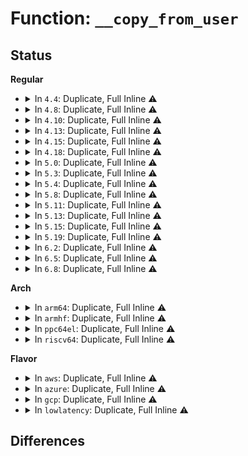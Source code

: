 # Function: <code>__copy_from_user</code>

## Status
<b>Regular</b>
<ul>
<li>
<details>
<summary>In <code>4.4</code>: Duplicate, Full Inline ⚠️</summary>

**Collision:** Static Duplication

**Inline:** Full

**Transformation:** False

**Instances:**

```
In arch/x86/kernel/signal.c (ffffffff8102ed0f)
Location: arch/x86/include/asm/uaccess_64.h:95
Inline: True
Inline callers:
  - arch/x86/kernel/signal.c:sys_rt_sigreturn
  - arch/x86/kernel/signal.c:sys32_x32_rt_sigreturn
```
```
In arch/x86/kernel/dumpstack_64.c (ffffffff81031796)
Location: arch/x86/include/asm/uaccess_64.h:95
Inline: True
Inline callers:
  - arch/x86/kernel/dumpstack_64.c:is_valid_bugaddr
```
```
In arch/x86/kernel/fpu/regset.c (ffffffff8103a5c2)
Location: arch/x86/include/asm/uaccess_64.h:95
Inline: True
Inline callers:
  - arch/x86/kernel/fpu/regset.c:xfpregs_set
  - arch/x86/kernel/fpu/regset.c:xstateregs_set
  - arch/x86/kernel/fpu/regset.c:fpregs_set
```
```
In arch/x86/kernel/fpu/signal.c (ffffffff8103ad10)
Location: arch/x86/include/asm/uaccess_64.h:95
Inline: True
Inline callers:
  - arch/x86/kernel/fpu/signal.c:__fpu__restore_sig
  - arch/x86/kernel/fpu/signal.c:__fpu__restore_sig
  - arch/x86/kernel/fpu/signal.c:__fpu__restore_sig
```
```
In arch/x86/kernel/tls.c (ffffffff8103db16)
Location: arch/x86/include/asm/uaccess_64.h:95
Inline: True
Inline callers:
  - arch/x86/kernel/tls.c:regset_tls_set
```
```
In arch/x86/ia32/ia32_signal.c (ffffffff810782c5)
Location: arch/x86/include/asm/uaccess_64.h:95
Inline: True
Inline callers:
  - arch/x86/ia32/ia32_signal.c:sys32_sigreturn
  - arch/x86/ia32/ia32_signal.c:sys32_rt_sigreturn
```
```
In fs/compat_ioctl.c (ffffffff812666b1)
Location: arch/x86/include/asm/uaccess_64.h:95
Inline: True
Inline callers:
  - fs/compat_ioctl.c:do_ioctl_trans
```
```
In block/compat_ioctl.c (ffffffff813e592c)
Location: arch/x86/include/asm/uaccess_64.h:95
Inline: True
Inline callers:
  - block/compat_ioctl.c:compat_fd_ioctl
  - block/compat_ioctl.c:compat_fd_ioctl
```
```
In lib/iov_iter.c (ffffffff813fb981)
Location: arch/x86/include/asm/uaccess_64.h:95
Inline: True
Inline callers:
  - lib/iov_iter.c:copy_from_iter
  - lib/iov_iter.c:copy_from_iter
  - lib/iov_iter.c:copy_page_from_iter_iovec
  - lib/iov_iter.c:copy_page_from_iter_iovec
```
```
In drivers/scsi/sg.c (ffffffff815c39c8)
Location: arch/x86/include/asm/uaccess_64.h:95
Inline: True
Inline callers:
  - drivers/scsi/sg.c:sg_read
  - drivers/scsi/sg.c:sg_read
  - drivers/scsi/sg.c:sg_write
  - drivers/scsi/sg.c:sg_write
```
</details>
</li>
<li>
<details>
<summary>In <code>4.8</code>: Duplicate, Full Inline ⚠️</summary>

**Collision:** Static Duplication

**Inline:** Full

**Transformation:** False

**Instances:**

```
In arch/x86/kernel/signal.c (ffffffff8102de28)
Location: arch/x86/include/asm/uaccess_64.h:111
Inline: True
Inline callers:
  - arch/x86/kernel/signal.c:sys32_x32_rt_sigreturn
  - arch/x86/kernel/signal.c:sys_rt_sigreturn
```
```
In arch/x86/kernel/dumpstack_64.c (ffffffff810308a9)
Location: arch/x86/include/asm/uaccess_64.h:111
Inline: True
Inline callers:
  - arch/x86/kernel/dumpstack_64.c:is_valid_bugaddr
```
```
In arch/x86/kernel/fpu/regset.c (ffffffff8103a410)
Location: arch/x86/include/asm/uaccess_64.h:111
Inline: True
Inline callers:
  - arch/x86/kernel/fpu/regset.c:fpregs_set
  - arch/x86/kernel/fpu/regset.c:xstateregs_set
  - arch/x86/kernel/fpu/regset.c:xfpregs_set
```
```
In arch/x86/kernel/fpu/signal.c (ffffffff8103a56b)
Location: arch/x86/include/asm/uaccess_64.h:111
Inline: True
Inline callers:
  - arch/x86/kernel/fpu/signal.c:__fpu__restore_sig
  - arch/x86/kernel/fpu/signal.c:__fpu__restore_sig
  - arch/x86/kernel/fpu/signal.c:__fpu__restore_sig
```
```
In arch/x86/kernel/fpu/xstate.c (ffffffff8103b6cb)
Location: arch/x86/include/asm/uaccess_64.h:111
Inline: True
Inline callers:
  - arch/x86/kernel/fpu/xstate.c:copyin_to_xsaves
  - arch/x86/kernel/fpu/xstate.c:copyin_to_xsaves
```
```
In arch/x86/kernel/tls.c (ffffffff8103d946)
Location: arch/x86/include/asm/uaccess_64.h:111
Inline: True
Inline callers:
  - arch/x86/kernel/tls.c:regset_tls_set
```
```
In arch/x86/ia32/ia32_signal.c (ffffffff81079866)
Location: arch/x86/include/asm/uaccess_64.h:111
Inline: True
Inline callers:
  - arch/x86/ia32/ia32_signal.c:sys32_rt_sigreturn
  - arch/x86/ia32/ia32_signal.c:sys32_sigreturn
```
```
In block/compat_ioctl.c (ffffffff8142bc1b)
Location: arch/x86/include/asm/uaccess_64.h:111
Inline: True
Inline callers:
  - block/compat_ioctl.c:compat_fd_ioctl
  - block/compat_ioctl.c:compat_fd_ioctl
```
```
In lib/iov_iter.c (ffffffff81444deb)
Location: arch/x86/include/asm/uaccess_64.h:111
Inline: True
Inline callers:
  - lib/iov_iter.c:copy_from_iter
  - lib/iov_iter.c:copy_from_iter
  - lib/iov_iter.c:copy_page_from_iter_iovec
  - lib/iov_iter.c:copy_page_from_iter_iovec
```
```
In drivers/scsi/sg.c (ffffffff8161f33a)
Location: arch/x86/include/asm/uaccess_64.h:111
Inline: True
Inline callers:
  - drivers/scsi/sg.c:sg_write
  - drivers/scsi/sg.c:sg_write
  - drivers/scsi/sg.c:sg_read
  - drivers/scsi/sg.c:sg_read
```
</details>
</li>
<li>
<details>
<summary>In <code>4.10</code>: Duplicate, Full Inline ⚠️</summary>

**Collision:** Static Duplication

**Inline:** Full

**Transformation:** False

**Instances:**

```
In arch/x86/kernel/signal.c (ffffffff8102dc88)
Location: arch/x86/include/asm/uaccess_64.h:111
Inline: True
Inline callers:
  - arch/x86/kernel/signal.c:sys32_x32_rt_sigreturn
  - arch/x86/kernel/signal.c:sys_rt_sigreturn
```
```
In arch/x86/kernel/dumpstack_64.c (ffffffff81030509)
Location: arch/x86/include/asm/uaccess_64.h:111
Inline: True
Inline callers:
  - arch/x86/kernel/dumpstack_64.c:is_valid_bugaddr
```
```
In arch/x86/kernel/fpu/regset.c (ffffffff81039d00)
Location: arch/x86/include/asm/uaccess_64.h:111
Inline: True
Inline callers:
  - arch/x86/kernel/fpu/regset.c:fpregs_set
  - arch/x86/kernel/fpu/regset.c:xstateregs_set
  - arch/x86/kernel/fpu/regset.c:xfpregs_set
```
```
In arch/x86/kernel/fpu/signal.c (ffffffff81039e5a)
Location: arch/x86/include/asm/uaccess_64.h:111
Inline: True
Inline callers:
  - arch/x86/kernel/fpu/signal.c:__fpu__restore_sig
  - arch/x86/kernel/fpu/signal.c:__fpu__restore_sig
  - arch/x86/kernel/fpu/signal.c:__fpu__restore_sig
```
```
In arch/x86/kernel/fpu/xstate.c (ffffffff8103af6b)
Location: arch/x86/include/asm/uaccess_64.h:111
Inline: True
Inline callers:
  - arch/x86/kernel/fpu/xstate.c:copyin_to_xsaves
  - arch/x86/kernel/fpu/xstate.c:copyin_to_xsaves
```
```
In arch/x86/kernel/tls.c (ffffffff8103d236)
Location: arch/x86/include/asm/uaccess_64.h:111
Inline: True
Inline callers:
  - arch/x86/kernel/tls.c:regset_tls_set
```
```
In arch/x86/ia32/ia32_signal.c (ffffffff8107d656)
Location: arch/x86/include/asm/uaccess_64.h:111
Inline: True
Inline callers:
  - arch/x86/ia32/ia32_signal.c:sys32_rt_sigreturn
  - arch/x86/ia32/ia32_signal.c:sys32_sigreturn
```
```
In fs/pstore/platform.c (ffffffff8136ba73)
Location: arch/x86/include/asm/uaccess_64.h:111
Inline: True
Inline callers:
  - fs/pstore/platform.c:pstore_write_buf_user_compat
```
```
In block/compat_ioctl.c (ffffffff81445a1b)
Location: arch/x86/include/asm/uaccess_64.h:111
Inline: True
Inline callers:
  - block/compat_ioctl.c:compat_fd_ioctl
  - block/compat_ioctl.c:compat_fd_ioctl
```
```
In arch/x86/lib/usercopy.c (ffffffff8145b7f6)
Location: arch/x86/include/asm/uaccess_64.h:111
Inline: True
Inline callers:
  - arch/x86/lib/usercopy.c:_copy_from_user
```
```
In lib/iov_iter.c (ffffffff81462b25)
Location: arch/x86/include/asm/uaccess_64.h:111
Inline: True
Inline callers:
  - lib/iov_iter.c:copy_from_iter_full
  - lib/iov_iter.c:copy_from_iter_full
  - lib/iov_iter.c:copy_from_iter
  - lib/iov_iter.c:copy_from_iter
  - lib/iov_iter.c:copy_page_from_iter_iovec
  - lib/iov_iter.c:copy_page_from_iter_iovec
```
```
In drivers/scsi/sg.c (ffffffff8164fea8)
Location: arch/x86/include/asm/uaccess_64.h:111
Inline: True
Inline callers:
  - drivers/scsi/sg.c:sg_write
  - drivers/scsi/sg.c:sg_write
  - drivers/scsi/sg.c:sg_read
  - drivers/scsi/sg.c:sg_read
```
</details>
</li>
<li>
<details>
<summary>In <code>4.13</code>: Duplicate, Full Inline ⚠️</summary>

**Collision:** Static Duplication

**Inline:** Full

**Transformation:** False

**Instances:**

```
In arch/x86/kernel/signal.c (ffffffff8102bf08)
Location: include/linux/uaccess.h:69
Inline: True
Inline callers:
  - arch/x86/kernel/signal.c:sys32_x32_rt_sigreturn
  - arch/x86/kernel/signal.c:sys_rt_sigreturn
```
```
In arch/x86/kernel/fpu/regset.c (ffffffff81037c15)
Location: include/linux/uaccess.h:69
Inline: True
Inline callers:
  - arch/x86/kernel/fpu/regset.c:fpregs_set
  - arch/x86/kernel/fpu/regset.c:xstateregs_set
  - arch/x86/kernel/fpu/regset.c:xfpregs_set
```
```
In arch/x86/kernel/fpu/signal.c (ffffffff81037d75)
Location: include/linux/uaccess.h:69
Inline: True
Inline callers:
  - arch/x86/kernel/fpu/signal.c:__fpu__restore_sig
  - arch/x86/kernel/fpu/signal.c:__fpu__restore_sig
  - arch/x86/kernel/fpu/signal.c:__fpu__restore_sig
```
```
In arch/x86/kernel/fpu/xstate.c (ffffffff81038e22)
Location: include/linux/uaccess.h:69
Inline: True
Inline callers:
  - arch/x86/kernel/fpu/xstate.c:copyin_to_xsaves
  - arch/x86/kernel/fpu/xstate.c:copyin_to_xsaves
```
```
In arch/x86/kernel/tls.c (ffffffff8103b293)
Location: include/linux/uaccess.h:69
Inline: True
Inline callers:
  - arch/x86/kernel/tls.c:regset_tls_set
```
```
In arch/x86/ia32/ia32_signal.c (ffffffff8107be46)
Location: include/linux/uaccess.h:69
Inline: True
Inline callers:
  - arch/x86/ia32/ia32_signal.c:sys32_rt_sigreturn
  - arch/x86/ia32/ia32_signal.c:sys32_sigreturn
```
```
In drivers/scsi/sg.c (ffffffff81664728)
Location: include/linux/uaccess.h:69
Inline: True
Inline callers:
  - drivers/scsi/sg.c:sg_write
  - drivers/scsi/sg.c:sg_write
  - drivers/scsi/sg.c:sg_read
  - drivers/scsi/sg.c:sg_read
```
</details>
</li>
<li>
<details>
<summary>In <code>4.15</code>: Duplicate, Full Inline ⚠️</summary>

**Collision:** Static Duplication

**Inline:** Full

**Transformation:** False

**Instances:**

```
In arch/x86/kernel/signal.c (ffffffff8102cc25)
Location: include/linux/uaccess.h:70
Inline: True
Inline callers:
  - arch/x86/kernel/signal.c:sys32_x32_rt_sigreturn
  - arch/x86/kernel/signal.c:sys_rt_sigreturn
```
```
In arch/x86/kernel/fpu/regset.c (ffffffff81039ec5)
Location: include/linux/uaccess.h:70
Inline: True
Inline callers:
  - arch/x86/kernel/fpu/regset.c:fpregs_set
  - arch/x86/kernel/fpu/regset.c:xstateregs_set
  - arch/x86/kernel/fpu/regset.c:xfpregs_set
```
```
In arch/x86/kernel/fpu/signal.c (ffffffff8103a025)
Location: include/linux/uaccess.h:70
Inline: True
Inline callers:
  - arch/x86/kernel/fpu/signal.c:__fpu__restore_sig
  - arch/x86/kernel/fpu/signal.c:__fpu__restore_sig
  - arch/x86/kernel/fpu/signal.c:__fpu__restore_sig
```
```
In arch/x86/kernel/fpu/xstate.c (ffffffff8103b35e)
Location: include/linux/uaccess.h:70
Inline: True
Inline callers:
  - arch/x86/kernel/fpu/xstate.c:copy_user_to_xstate
  - arch/x86/kernel/fpu/xstate.c:copy_user_to_xstate
  - arch/x86/kernel/fpu/xstate.c:copy_user_to_xstate
```
```
In arch/x86/kernel/tls.c (ffffffff8103dcc3)
Location: include/linux/uaccess.h:70
Inline: True
Inline callers:
  - arch/x86/kernel/tls.c:regset_tls_set
```
```
In arch/x86/ia32/ia32_signal.c (ffffffff81082542)
Location: include/linux/uaccess.h:70
Inline: True
Inline callers:
  - arch/x86/ia32/ia32_signal.c:sys32_rt_sigreturn
  - arch/x86/ia32/ia32_signal.c:sys32_sigreturn
```
```
In drivers/scsi/sg.c (ffffffff816cdd78)
Location: include/linux/uaccess.h:70
Inline: True
Inline callers:
  - drivers/scsi/sg.c:sg_write
  - drivers/scsi/sg.c:sg_write
  - drivers/scsi/sg.c:sg_read
  - drivers/scsi/sg.c:sg_read
```
</details>
</li>
<li>
<details>
<summary>In <code>4.18</code>: Duplicate, Full Inline ⚠️</summary>

**Collision:** Static Duplication

**Inline:** Full

**Transformation:** False

**Instances:**

```
In arch/x86/kernel/signal.c (ffffffff8102de55)
Location: include/linux/uaccess.h:70
Inline: True
Inline callers:
  - arch/x86/kernel/signal.c:sys32_x32_rt_sigreturn
  - arch/x86/kernel/signal.c:__x64_sys_rt_sigreturn
```
```
In arch/x86/kernel/fpu/regset.c (ffffffff8103abc2)
Location: include/linux/uaccess.h:70
Inline: True
```
```
In arch/x86/kernel/fpu/signal.c (ffffffff8103b537)
Location: include/linux/uaccess.h:70
Inline: True
Inline callers:
  - arch/x86/kernel/fpu/signal.c:__fpu__restore_sig
  - arch/x86/kernel/fpu/signal.c:__fpu__restore_sig
  - arch/x86/kernel/fpu/signal.c:__fpu__restore_sig
```
```
In arch/x86/kernel/fpu/xstate.c (ffffffff8103c88c)
Location: include/linux/uaccess.h:70
Inline: True
Inline callers:
  - arch/x86/kernel/fpu/xstate.c:copy_user_to_xstate
  - arch/x86/kernel/fpu/xstate.c:copy_user_to_xstate
  - arch/x86/kernel/fpu/xstate.c:copy_user_to_xstate
```
```
In arch/x86/kernel/tls.c (ffffffff8103f265)
Location: include/linux/uaccess.h:70
Inline: True
Inline callers:
  - arch/x86/kernel/tls.c:regset_tls_set
```
```
In arch/x86/ia32/ia32_signal.c (ffffffff81085c02)
Location: include/linux/uaccess.h:70
Inline: True
Inline callers:
  - arch/x86/ia32/ia32_signal.c:sys32_rt_sigreturn
  - arch/x86/ia32/ia32_signal.c:sys32_sigreturn
```
```
In drivers/scsi/sg.c (ffffffff8170781c)
Location: include/linux/uaccess.h:70
Inline: True
```
</details>
</li>
<li>
<details>
<summary>In <code>5.0</code>: Duplicate, Full Inline ⚠️</summary>

**Collision:** Static Duplication

**Inline:** Full

**Transformation:** False

**Instances:**

```
In arch/x86/kernel/signal.c (ffffffff8102f095)
Location: include/linux/uaccess.h:67
Inline: True
Inline callers:
  - arch/x86/kernel/signal.c:sys32_x32_rt_sigreturn
  - arch/x86/kernel/signal.c:__x64_sys_rt_sigreturn
```
```
In arch/x86/kernel/fpu/regset.c (ffffffff8103c0c2)
Location: include/linux/uaccess.h:67
Inline: True
```
```
In arch/x86/kernel/fpu/signal.c (ffffffff8103ca5c)
Location: include/linux/uaccess.h:67
Inline: True
Inline callers:
  - arch/x86/kernel/fpu/signal.c:__fpu__restore_sig
  - arch/x86/kernel/fpu/signal.c:__fpu__restore_sig
  - arch/x86/kernel/fpu/signal.c:__fpu__restore_sig
```
```
In arch/x86/kernel/fpu/xstate.c (ffffffff8103ddac)
Location: include/linux/uaccess.h:67
Inline: True
Inline callers:
  - arch/x86/kernel/fpu/xstate.c:copy_user_to_xstate
  - arch/x86/kernel/fpu/xstate.c:copy_user_to_xstate
  - arch/x86/kernel/fpu/xstate.c:copy_user_to_xstate
```
```
In arch/x86/kernel/tls.c (ffffffff81040865)
Location: include/linux/uaccess.h:67
Inline: True
Inline callers:
  - arch/x86/kernel/tls.c:regset_tls_set
```
```
In arch/x86/ia32/ia32_signal.c (ffffffff8108c972)
Location: include/linux/uaccess.h:67
Inline: True
Inline callers:
  - arch/x86/ia32/ia32_signal.c:sys32_rt_sigreturn
  - arch/x86/ia32/ia32_signal.c:sys32_sigreturn
```
```
In drivers/scsi/sg.c (ffffffff8172a376)
Location: include/linux/uaccess.h:67
Inline: True
```
</details>
</li>
<li>
<details>
<summary>In <code>5.3</code>: Duplicate, Full Inline ⚠️</summary>

**Collision:** Static Duplication

**Inline:** Full

**Transformation:** False

**Instances:**

```
In arch/x86/kernel/signal.c (ffffffff81030e64)
Location: include/linux/uaccess.h:67
Inline: True
Inline callers:
  - arch/x86/kernel/signal.c:sys32_x32_rt_sigreturn
  - arch/x86/kernel/signal.c:__x64_sys_rt_sigreturn
```
```
In arch/x86/kernel/fpu/regset.c (ffffffff8103ee73)
Location: include/linux/uaccess.h:67
Inline: True
Inline callers:
  - arch/x86/kernel/fpu/regset.c:fpregs_set
  - arch/x86/kernel/fpu/regset.c:xfpregs_set
```
```
In arch/x86/kernel/fpu/signal.c (ffffffff8103f0ab)
Location: include/linux/uaccess.h:67
Inline: True
Inline callers:
  - arch/x86/kernel/fpu/signal.c:__fpu__restore_sig
  - arch/x86/kernel/fpu/signal.c:__fpu__restore_sig
  - arch/x86/kernel/fpu/signal.c:__fpu__restore_sig
  - arch/x86/kernel/fpu/signal.c:__fpu__restore_sig
```
```
In arch/x86/kernel/fpu/xstate.c (ffffffff810405c2)
Location: include/linux/uaccess.h:67
Inline: True
Inline callers:
  - arch/x86/kernel/fpu/xstate.c:copy_user_to_xstate
  - arch/x86/kernel/fpu/xstate.c:copy_user_to_xstate
  - arch/x86/kernel/fpu/xstate.c:copy_user_to_xstate
```
```
In arch/x86/kernel/tls.c (ffffffff81042f14)
Location: include/linux/uaccess.h:67
Inline: True
Inline callers:
  - arch/x86/kernel/tls.c:regset_tls_set
```
```
In arch/x86/ia32/ia32_signal.c (ffffffff81090842)
Location: include/linux/uaccess.h:67
Inline: True
Inline callers:
  - arch/x86/ia32/ia32_signal.c:sys32_rt_sigreturn
  - arch/x86/ia32/ia32_signal.c:sys32_sigreturn
```
```
In drivers/scsi/sg.c (ffffffff81765a12)
Location: include/linux/uaccess.h:67
Inline: True
```
</details>
</li>
<li>
<details>
<summary>In <code>5.4</code>: Duplicate, Full Inline ⚠️</summary>

**Collision:** Static Duplication

**Inline:** Full

**Transformation:** False

**Instances:**

```
In arch/x86/kernel/signal.c (ffffffff81031724)
Location: include/linux/uaccess.h:67
Inline: True
Inline callers:
  - arch/x86/kernel/signal.c:sys32_x32_rt_sigreturn
  - arch/x86/kernel/signal.c:__x64_sys_rt_sigreturn
```
```
In arch/x86/kernel/fpu/regset.c (ffffffff8103f583)
Location: include/linux/uaccess.h:67
Inline: True
Inline callers:
  - arch/x86/kernel/fpu/regset.c:fpregs_set
  - arch/x86/kernel/fpu/regset.c:xstateregs_set
  - arch/x86/kernel/fpu/regset.c:xfpregs_set
```
```
In arch/x86/kernel/fpu/signal.c (ffffffff8103f714)
Location: include/linux/uaccess.h:67
Inline: True
Inline callers:
  - arch/x86/kernel/fpu/signal.c:__fpu__restore_sig
  - arch/x86/kernel/fpu/signal.c:__fpu__restore_sig
  - arch/x86/kernel/fpu/signal.c:__fpu__restore_sig
  - arch/x86/kernel/fpu/signal.c:__fpu__restore_sig
```
```
In arch/x86/kernel/fpu/xstate.c (ffffffff81040d92)
Location: include/linux/uaccess.h:67
Inline: True
Inline callers:
  - arch/x86/kernel/fpu/xstate.c:copy_user_to_xstate
  - arch/x86/kernel/fpu/xstate.c:copy_user_to_xstate
  - arch/x86/kernel/fpu/xstate.c:copy_user_to_xstate
```
```
In arch/x86/kernel/tls.c (ffffffff81043674)
Location: include/linux/uaccess.h:67
Inline: True
Inline callers:
  - arch/x86/kernel/tls.c:regset_tls_set
```
```
In arch/x86/ia32/ia32_signal.c (ffffffff81091482)
Location: include/linux/uaccess.h:67
Inline: True
Inline callers:
  - arch/x86/ia32/ia32_signal.c:__x32_compat_sys_rt_sigreturn
  - arch/x86/ia32/ia32_signal.c:__ia32_compat_sys_rt_sigreturn
  - arch/x86/ia32/ia32_signal.c:__x32_compat_sys_sigreturn
  - arch/x86/ia32/ia32_signal.c:__ia32_compat_sys_sigreturn
```
```
In drivers/scsi/sg.c (ffffffff81789a02)
Location: include/linux/uaccess.h:67
Inline: True
```
</details>
</li>
<li>
<details>
<summary>In <code>5.8</code>: Duplicate, Full Inline ⚠️</summary>

**Collision:** Static Duplication

**Inline:** Full

**Transformation:** False

**Instances:**

```
In arch/x86/kernel/fpu/regset.c (ffffffff81042733)
Location: include/linux/uaccess.h:67
Inline: True
Inline callers:
  - arch/x86/kernel/fpu/regset.c:fpregs_set
  - arch/x86/kernel/fpu/regset.c:xstateregs_set
  - arch/x86/kernel/fpu/regset.c:xfpregs_set
```
```
In arch/x86/kernel/fpu/signal.c (ffffffff81042a44)
Location: include/linux/uaccess.h:67
Inline: True
Inline callers:
  - arch/x86/kernel/fpu/signal.c:__fpu__restore_sig
  - arch/x86/kernel/fpu/signal.c:__fpu__restore_sig
  - arch/x86/kernel/fpu/signal.c:__fpu__restore_sig
  - arch/x86/kernel/fpu/signal.c:__fpu__restore_sig
```
```
In arch/x86/kernel/fpu/xstate.c (ffffffff81043fd3)
Location: include/linux/uaccess.h:67
Inline: True
Inline callers:
  - arch/x86/kernel/fpu/xstate.c:copy_user_to_xstate
  - arch/x86/kernel/fpu/xstate.c:copy_user_to_xstate
  - arch/x86/kernel/fpu/xstate.c:copy_user_to_xstate
```
```
In arch/x86/kernel/tls.c (ffffffff81046ef6)
Location: include/linux/uaccess.h:67
Inline: True
Inline callers:
  - arch/x86/kernel/tls.c:regset_tls_set
```
</details>
</li>
<li>
<details>
<summary>In <code>5.11</code>: Duplicate, Full Inline ⚠️</summary>

**Collision:** Static Duplication

**Inline:** Full

**Transformation:** False

**Instances:**

```
In arch/x86/kernel/fpu/regset.c (ffffffff81042703)
Location: include/linux/uaccess.h:107
Inline: True
Inline callers:
  - arch/x86/kernel/fpu/regset.c:fpregs_set
  - arch/x86/kernel/fpu/regset.c:xstateregs_set
  - arch/x86/kernel/fpu/regset.c:xfpregs_set
```
```
In arch/x86/kernel/fpu/signal.c (ffffffff8104298b)
Location: include/linux/uaccess.h:107
Inline: True
Inline callers:
  - arch/x86/kernel/fpu/signal.c:__fpu__restore_sig
  - arch/x86/kernel/fpu/signal.c:__fpu__restore_sig
  - arch/x86/kernel/fpu/signal.c:__fpu__restore_sig
  - arch/x86/kernel/fpu/signal.c:__fpu__restore_sig
```
```
In arch/x86/kernel/fpu/xstate.c (ffffffff81043e69)
Location: include/linux/uaccess.h:107
Inline: True
Inline callers:
  - arch/x86/kernel/fpu/xstate.c:copy_user_to_xstate
  - arch/x86/kernel/fpu/xstate.c:copy_user_to_xstate
  - arch/x86/kernel/fpu/xstate.c:copy_user_to_xstate
```
```
In arch/x86/kernel/tls.c (ffffffff81046746)
Location: include/linux/uaccess.h:107
Inline: True
Inline callers:
  - arch/x86/kernel/tls.c:regset_tls_set
```
</details>
</li>
<li>
<details>
<summary>In <code>5.13</code>: Duplicate, Full Inline ⚠️</summary>

**Collision:** Static Duplication

**Inline:** Full

**Transformation:** False

**Instances:**

```
In arch/x86/kernel/fpu/regset.c (ffffffff810440e3)
Location: include/linux/uaccess.h:107
Inline: True
Inline callers:
  - arch/x86/kernel/fpu/regset.c:fpregs_set
  - arch/x86/kernel/fpu/regset.c:xstateregs_set
  - arch/x86/kernel/fpu/regset.c:xfpregs_set
```
```
In arch/x86/kernel/fpu/signal.c (ffffffff8104436c)
Location: include/linux/uaccess.h:107
Inline: True
Inline callers:
  - arch/x86/kernel/fpu/signal.c:__fpu__restore_sig
  - arch/x86/kernel/fpu/signal.c:__fpu__restore_sig
  - arch/x86/kernel/fpu/signal.c:__fpu__restore_sig
```
```
In arch/x86/kernel/fpu/xstate.c (ffffffff81045b69)
Location: include/linux/uaccess.h:107
Inline: True
Inline callers:
  - arch/x86/kernel/fpu/xstate.c:copy_user_to_xstate
  - arch/x86/kernel/fpu/xstate.c:copy_user_to_xstate
  - arch/x86/kernel/fpu/xstate.c:copy_user_to_xstate
```
```
In arch/x86/kernel/tls.c (ffffffff81048164)
Location: include/linux/uaccess.h:107
Inline: True
Inline callers:
  - arch/x86/kernel/tls.c:regset_tls_set
```
</details>
</li>
<li>
<details>
<summary>In <code>5.15</code>: Duplicate, Full Inline ⚠️</summary>

**Collision:** Static Duplication

**Inline:** Full

**Transformation:** False

**Instances:**

```
In arch/x86/kernel/fpu/regset.c (ffffffff8104a496)
Location: include/linux/uaccess.h:107
Inline: True
Inline callers:
  - arch/x86/kernel/fpu/regset.c:fpregs_set
  - arch/x86/kernel/fpu/regset.c:xfpregs_set
```
```
In arch/x86/kernel/fpu/signal.c (ffffffff8104a807)
Location: include/linux/uaccess.h:107
Inline: True
Inline callers:
  - arch/x86/kernel/fpu/signal.c:__fpu_restore_sig
  - arch/x86/kernel/fpu/signal.c:__fpu_restore_sig
  - arch/x86/kernel/fpu/signal.c:__fpu_restore_sig
```
```
In arch/x86/kernel/tls.c (ffffffff8104ea74)
Location: include/linux/uaccess.h:107
Inline: True
Inline callers:
  - arch/x86/kernel/tls.c:regset_tls_set
```
</details>
</li>
<li>
<details>
<summary>In <code>5.19</code>: Duplicate, Full Inline ⚠️</summary>

**Collision:** Static Duplication

**Inline:** Full

**Transformation:** False

**Instances:**

```
In arch/x86/kernel/fpu/regset.c (ffffffff81054658)
Location: include/linux/uaccess.h:67
Inline: True
Inline callers:
  - arch/x86/kernel/fpu/regset.c:fpregs_set
  - arch/x86/kernel/fpu/regset.c:xfpregs_set
```
```
In arch/x86/kernel/fpu/signal.c (ffffffff81054cae)
Location: include/linux/uaccess.h:67
Inline: True
Inline callers:
  - arch/x86/kernel/fpu/signal.c:__fpu_restore_sig
  - arch/x86/kernel/fpu/signal.c:__fpu_restore_sig
  - arch/x86/kernel/fpu/signal.c:__fpu_restore_sig
```
```
In arch/x86/kernel/tls.c (ffffffff81059c67)
Location: include/linux/uaccess.h:67
Inline: True
Inline callers:
  - arch/x86/kernel/tls.c:regset_tls_set
```
</details>
</li>
<li>
<details>
<summary>In <code>6.2</code>: Duplicate, Full Inline ⚠️</summary>

**Collision:** Static Duplication

**Inline:** Full

**Transformation:** False

**Instances:**

```
In arch/x86/kernel/fpu/regset.c (ffffffff81062268)
Location: include/linux/uaccess.h:71
Inline: True
Inline callers:
  - arch/x86/kernel/fpu/regset.c:fpregs_set
```
```
In arch/x86/kernel/fpu/signal.c (ffffffff8106280e)
Location: include/linux/uaccess.h:71
Inline: True
Inline callers:
  - arch/x86/kernel/fpu/signal.c:__fpu_restore_sig
  - arch/x86/kernel/fpu/signal.c:__fpu_restore_sig
  - arch/x86/kernel/fpu/signal.c:__fpu_restore_sig
```
```
In arch/x86/kernel/tls.c (ffffffff81067617)
Location: include/linux/uaccess.h:71
Inline: True
Inline callers:
  - arch/x86/kernel/tls.c:regset_tls_set
```
</details>
</li>
<li>
<details>
<summary>In <code>6.5</code>: Duplicate, Full Inline ⚠️</summary>

**Collision:** Static Duplication

**Inline:** Full

**Transformation:** False

**Instances:**

```
In arch/x86/kernel/fpu/regset.c (ffffffff810632e2)
Location: include/linux/uaccess.h:93
Inline: True
```
```
In arch/x86/kernel/fpu/signal.c (ffffffff8106436c)
Location: include/linux/uaccess.h:93
Inline: True
Inline callers:
  - arch/x86/kernel/fpu/signal.c:__fpu_restore_sig
  - arch/x86/kernel/fpu/signal.c:__fpu_restore_sig
  - arch/x86/kernel/fpu/signal.c:check_xstate_in_sigframe
```
```
In arch/x86/kernel/tls.c (ffffffff81068ea8)
Location: include/linux/uaccess.h:93
Inline: True
Inline callers:
  - arch/x86/kernel/tls.c:regset_tls_set
```
</details>
</li>
<li>
<details>
<summary>In <code>6.8</code>: Duplicate, Full Inline ⚠️</summary>

**Collision:** Static Duplication

**Inline:** Full

**Transformation:** False

**Instances:**

```
In arch/x86/kernel/fpu/regset.c (ffffffff8106a5e3)
Location: include/linux/uaccess.h:93
Inline: True
```
```
In arch/x86/kernel/fpu/signal.c (ffffffff8106b842)
Location: include/linux/uaccess.h:93
Inline: True
Inline callers:
  - arch/x86/kernel/fpu/signal.c:__fpu_restore_sig
  - arch/x86/kernel/fpu/signal.c:__fpu_restore_sig
  - arch/x86/kernel/fpu/signal.c:check_xstate_in_sigframe
```
```
In arch/x86/kernel/tls.c (ffffffff8107031e)
Location: include/linux/uaccess.h:93
Inline: True
Inline callers:
  - arch/x86/kernel/tls.c:regset_tls_set
```
</details>
</li>
</ul>
<b>Arch</b>
<ul>
<li>
<details>
<summary>In <code>arm64</code>: Duplicate, Full Inline ⚠️</summary>

**Collision:** Static Duplication

**Inline:** Full

**Transformation:** False

**Instances:**

```
In arch/arm64/kernel/ptrace.c (ffff80001008bc70)
Location: include/linux/uaccess.h:67
Inline: True
Inline callers:
  - arch/arm64/kernel/ptrace.c:compat_tls_set
  - arch/arm64/kernel/ptrace.c:compat_vfp_set
  - arch/arm64/kernel/ptrace.c:pac_generic_keys_set
  - arch/arm64/kernel/ptrace.c:pac_address_keys_set
  - arch/arm64/kernel/ptrace.c:sve_set
  - arch/arm64/kernel/ptrace.c:system_call_set
  - arch/arm64/kernel/ptrace.c:tls_set
  - arch/arm64/kernel/ptrace.c:gpr_set
  - arch/arm64/kernel/ptrace.c:hw_break_set
  - arch/arm64/kernel/ptrace.c:hw_break_set
```
```
In arch/arm64/kernel/signal.c (ffff800010092ad8)
Location: include/linux/uaccess.h:67
Inline: True
Inline callers:
  - arch/arm64/kernel/signal.c:restore_sigframe
  - arch/arm64/kernel/signal.c:restore_fpsimd_context
```
```
In virt/kvm/kvm_main.c (ffff8000100bdac4)
Location: include/linux/uaccess.h:67
Inline: True
Inline callers:
  - virt/kvm/kvm_main.c:kvm_read_guest_cached
  - virt/kvm/kvm_main.c:__kvm_read_guest_page
```
```
In lib/checksum.c (ffff800010662328)
Location: include/linux/uaccess.h:67
Inline: True
Inline callers:
  - lib/checksum.c:csum_partial_copy_from_user
```
```
In drivers/scsi/sg.c (ffff800010991c64)
Location: include/linux/uaccess.h:67
Inline: True
```
</details>
</li>
<li>
<details>
<summary>In <code>armhf</code>: Duplicate, Full Inline ⚠️</summary>

**Collision:** Static Duplication

**Inline:** Full

**Transformation:** False

**Instances:**

```
In arch/arm/kernel/ptrace.c (c030c5e8)
Location: include/linux/uaccess.h:67
Inline: True
Inline callers:
  - arch/arm/kernel/ptrace.c:vfp_set
  - arch/arm/kernel/ptrace.c:vfp_set
  - arch/arm/kernel/ptrace.c:fpa_set
  - arch/arm/kernel/ptrace.c:gpr_set
```
```
In arch/arm/kernel/signal.c (c030e1c4)
Location: include/linux/uaccess.h:67
Inline: True
Inline callers:
  - arch/arm/kernel/signal.c:restore_sigframe
  - arch/arm/kernel/signal.c:restore_sigframe
  - arch/arm/kernel/signal.c:restore_vfp_context
  - arch/arm/kernel/signal.c:restore_iwmmxt_context
```
```
In fs/pstore/ram_core.c (c06d74cc)
Location: include/linux/uaccess.h:67
Inline: True
Inline callers:
  - fs/pstore/ram_core.c:persistent_ram_update_user
```
```
In drivers/scsi/sg.c (c0a642a0)
Location: include/linux/uaccess.h:67
Inline: True
Inline callers:
  - drivers/scsi/sg.c:sg_new_write
  - drivers/scsi/sg.c:sg_new_write
```
</details>
</li>
<li>
<details>
<summary>In <code>ppc64el</code>: Duplicate, Full Inline ⚠️</summary>

**Collision:** Static Duplication

**Inline:** Full

**Transformation:** False

**Instances:**

```
In arch/powerpc/kernel/ptrace.c (c0000000000160ac)
Location: include/linux/uaccess.h:67
Inline: True
Inline callers:
  - arch/powerpc/kernel/ptrace.c:pmu_set
  - arch/powerpc/kernel/ptrace.c:ebb_set
  - arch/powerpc/kernel/ptrace.c:ebb_set
  - arch/powerpc/kernel/ptrace.c:ebb_set
  - arch/powerpc/kernel/ptrace.c:tar_set
  - arch/powerpc/kernel/ptrace.c:dscr_set
  - arch/powerpc/kernel/ptrace.c:ppr_set
  - arch/powerpc/kernel/ptrace.c:tm_dscr_set
  - arch/powerpc/kernel/ptrace.c:tm_ppr_set
  - arch/powerpc/kernel/ptrace.c:tm_tar_set
  - arch/powerpc/kernel/ptrace.c:tm_spr_set
  - arch/powerpc/kernel/ptrace.c:tm_cvmx_set
  - arch/powerpc/kernel/ptrace.c:tm_cgpr_set
  - arch/powerpc/kernel/ptrace.c:tm_cgpr_set
  - arch/powerpc/kernel/ptrace.c:vr_set
  - arch/powerpc/kernel/ptrace.c:gpr_set
  - arch/powerpc/kernel/ptrace.c:gpr_set
```
```
In arch/powerpc/kernel/signal_32.c (c00000000001d020)
Location: include/linux/uaccess.h:67
Inline: True
Inline callers:
  - arch/powerpc/kernel/signal_32.c:restore_user_regs
  - arch/powerpc/kernel/signal_32.c:copy_ckvsx_from_user
  - arch/powerpc/kernel/signal_32.c:copy_ckfpr_from_user
  - arch/powerpc/kernel/signal_32.c:copy_vsx_from_user
  - arch/powerpc/kernel/signal_32.c:copy_fpr_from_user
```
```
In arch/powerpc/kernel/signal_64.c (c000000000033fb8)
Location: include/linux/uaccess.h:67
Inline: True
Inline callers:
  - arch/powerpc/kernel/signal_64.c:sys_rt_sigreturn
  - arch/powerpc/kernel/signal_64.c:__se_sys_swapcontext
  - arch/powerpc/kernel/signal_64.c:restore_tm_sigcontexts
  - arch/powerpc/kernel/signal_64.c:restore_tm_sigcontexts
  - arch/powerpc/kernel/signal_64.c:restore_tm_sigcontexts
  - arch/powerpc/kernel/signal_64.c:restore_tm_sigcontexts
```
```
In arch/powerpc/mm/book3s64/subpage_prot.c (c00000000009fdac)
Location: include/linux/uaccess.h:67
Inline: True
Inline callers:
  - arch/powerpc/mm/book3s64/subpage_prot.c:__se_sys_subpage_prot
```
```
In arch/powerpc/lib/pmem.c (c0000000000a7f6c)
Location: include/linux/uaccess.h:67
Inline: True
Inline callers:
  - arch/powerpc/lib/pmem.c:__copy_from_user_flushcache
```
```
In arch/powerpc/lib/checksum_wrappers.c (c0000000000aa090)
Location: include/linux/uaccess.h:67
Inline: True
Inline callers:
  - arch/powerpc/lib/checksum_wrappers.c:csum_and_copy_from_user
```
```
In drivers/scsi/sg.c (c000000000a533f8)
Location: include/linux/uaccess.h:67
Inline: True
```
</details>
</li>
<li>
<details>
<summary>In <code>riscv64</code>: Duplicate, Full Inline ⚠️</summary>

**Collision:** Static Duplication

**Inline:** Full

**Transformation:** False

**Instances:**

```
In arch/riscv/kernel/ptrace.c (ffffffe0000b622c)
Location: include/linux/uaccess.h:67
Inline: True
Inline callers:
  - arch/riscv/kernel/ptrace.c:riscv_fpr_set
  - arch/riscv/kernel/ptrace.c:riscv_fpr_set
  - arch/riscv/kernel/ptrace.c:riscv_gpr_set
```
```
In arch/riscv/kernel/signal.c (ffffffe0000b68c4)
Location: include/linux/uaccess.h:67
Inline: True
Inline callers:
  - arch/riscv/kernel/signal.c:sys_rt_sigreturn
  - arch/riscv/kernel/signal.c:sys_rt_sigreturn
  - arch/riscv/kernel/signal.c:sys_rt_sigreturn
```
```
In lib/checksum.c (ffffffe00048ebe6)
Location: include/linux/uaccess.h:67
Inline: True
Inline callers:
  - lib/checksum.c:csum_partial_copy_from_user
```
```
In drivers/scsi/sg.c (ffffffe0005f4992)
Location: include/linux/uaccess.h:67
Inline: True
```
</details>
</li>
</ul>
<b>Flavor</b>
<ul>
<li>
<details>
<summary>In <code>aws</code>: Duplicate, Full Inline ⚠️</summary>

**Collision:** Static Duplication

**Inline:** Full

**Transformation:** False

**Instances:**

```
In arch/x86/kernel/signal.c (ffffffff81031884)
Location: include/linux/uaccess.h:67
Inline: True
Inline callers:
  - arch/x86/kernel/signal.c:sys32_x32_rt_sigreturn
  - arch/x86/kernel/signal.c:__x64_sys_rt_sigreturn
```
```
In arch/x86/kernel/fpu/regset.c (ffffffff8103f703)
Location: include/linux/uaccess.h:67
Inline: True
Inline callers:
  - arch/x86/kernel/fpu/regset.c:fpregs_set
  - arch/x86/kernel/fpu/regset.c:xstateregs_set
  - arch/x86/kernel/fpu/regset.c:xfpregs_set
```
```
In arch/x86/kernel/fpu/signal.c (ffffffff8103f894)
Location: include/linux/uaccess.h:67
Inline: True
Inline callers:
  - arch/x86/kernel/fpu/signal.c:__fpu__restore_sig
  - arch/x86/kernel/fpu/signal.c:__fpu__restore_sig
  - arch/x86/kernel/fpu/signal.c:__fpu__restore_sig
  - arch/x86/kernel/fpu/signal.c:__fpu__restore_sig
```
```
In arch/x86/kernel/fpu/xstate.c (ffffffff81040f12)
Location: include/linux/uaccess.h:67
Inline: True
Inline callers:
  - arch/x86/kernel/fpu/xstate.c:copy_user_to_xstate
  - arch/x86/kernel/fpu/xstate.c:copy_user_to_xstate
  - arch/x86/kernel/fpu/xstate.c:copy_user_to_xstate
```
```
In arch/x86/kernel/tls.c (ffffffff810437f4)
Location: include/linux/uaccess.h:67
Inline: True
Inline callers:
  - arch/x86/kernel/tls.c:regset_tls_set
```
```
In arch/x86/ia32/ia32_signal.c (ffffffff81090442)
Location: include/linux/uaccess.h:67
Inline: True
Inline callers:
  - arch/x86/ia32/ia32_signal.c:__x32_compat_sys_rt_sigreturn
  - arch/x86/ia32/ia32_signal.c:__ia32_compat_sys_rt_sigreturn
  - arch/x86/ia32/ia32_signal.c:__x32_compat_sys_sigreturn
  - arch/x86/ia32/ia32_signal.c:__ia32_compat_sys_sigreturn
```
```
In drivers/scsi/sg.c (ffffffff8173e0f2)
Location: include/linux/uaccess.h:67
Inline: True
```
</details>
</li>
<li>
<details>
<summary>In <code>azure</code>: Duplicate, Full Inline ⚠️</summary>

**Collision:** Static Duplication

**Inline:** Full

**Transformation:** False

**Instances:**

```
In arch/x86/kernel/signal.c (ffffffff81021264)
Location: include/linux/uaccess.h:67
Inline: True
Inline callers:
  - arch/x86/kernel/signal.c:sys32_x32_rt_sigreturn
  - arch/x86/kernel/signal.c:__x64_sys_rt_sigreturn
```
```
In arch/x86/kernel/fpu/regset.c (ffffffff8102ef03)
Location: include/linux/uaccess.h:67
Inline: True
Inline callers:
  - arch/x86/kernel/fpu/regset.c:fpregs_set
  - arch/x86/kernel/fpu/regset.c:xstateregs_set
  - arch/x86/kernel/fpu/regset.c:xfpregs_set
```
```
In arch/x86/kernel/fpu/signal.c (ffffffff8102f094)
Location: include/linux/uaccess.h:67
Inline: True
Inline callers:
  - arch/x86/kernel/fpu/signal.c:__fpu__restore_sig
  - arch/x86/kernel/fpu/signal.c:__fpu__restore_sig
  - arch/x86/kernel/fpu/signal.c:__fpu__restore_sig
  - arch/x86/kernel/fpu/signal.c:__fpu__restore_sig
```
```
In arch/x86/kernel/fpu/xstate.c (ffffffff810306f2)
Location: include/linux/uaccess.h:67
Inline: True
Inline callers:
  - arch/x86/kernel/fpu/xstate.c:copy_user_to_xstate
  - arch/x86/kernel/fpu/xstate.c:copy_user_to_xstate
  - arch/x86/kernel/fpu/xstate.c:copy_user_to_xstate
```
```
In arch/x86/kernel/tls.c (ffffffff81032e14)
Location: include/linux/uaccess.h:67
Inline: True
Inline callers:
  - arch/x86/kernel/tls.c:regset_tls_set
```
```
In arch/x86/ia32/ia32_signal.c (ffffffff8107ef52)
Location: include/linux/uaccess.h:67
Inline: True
Inline callers:
  - arch/x86/ia32/ia32_signal.c:__x32_compat_sys_rt_sigreturn
  - arch/x86/ia32/ia32_signal.c:__ia32_compat_sys_rt_sigreturn
  - arch/x86/ia32/ia32_signal.c:__x32_compat_sys_sigreturn
  - arch/x86/ia32/ia32_signal.c:__ia32_compat_sys_sigreturn
```
```
In drivers/scsi/sg.c (ffffffff8171fd92)
Location: include/linux/uaccess.h:67
Inline: True
```
</details>
</li>
<li>
<details>
<summary>In <code>gcp</code>: Duplicate, Full Inline ⚠️</summary>

**Collision:** Static Duplication

**Inline:** Full

**Transformation:** False

**Instances:**

```
In arch/x86/kernel/signal.c (ffffffff810316e4)
Location: include/linux/uaccess.h:67
Inline: True
Inline callers:
  - arch/x86/kernel/signal.c:sys32_x32_rt_sigreturn
  - arch/x86/kernel/signal.c:__x64_sys_rt_sigreturn
```
```
In arch/x86/kernel/fpu/regset.c (ffffffff8103f543)
Location: include/linux/uaccess.h:67
Inline: True
Inline callers:
  - arch/x86/kernel/fpu/regset.c:fpregs_set
  - arch/x86/kernel/fpu/regset.c:xstateregs_set
  - arch/x86/kernel/fpu/regset.c:xfpregs_set
```
```
In arch/x86/kernel/fpu/signal.c (ffffffff8103f6d4)
Location: include/linux/uaccess.h:67
Inline: True
Inline callers:
  - arch/x86/kernel/fpu/signal.c:__fpu__restore_sig
  - arch/x86/kernel/fpu/signal.c:__fpu__restore_sig
  - arch/x86/kernel/fpu/signal.c:__fpu__restore_sig
  - arch/x86/kernel/fpu/signal.c:__fpu__restore_sig
```
```
In arch/x86/kernel/fpu/xstate.c (ffffffff81040d52)
Location: include/linux/uaccess.h:67
Inline: True
Inline callers:
  - arch/x86/kernel/fpu/xstate.c:copy_user_to_xstate
  - arch/x86/kernel/fpu/xstate.c:copy_user_to_xstate
  - arch/x86/kernel/fpu/xstate.c:copy_user_to_xstate
```
```
In arch/x86/kernel/tls.c (ffffffff81043634)
Location: include/linux/uaccess.h:67
Inline: True
Inline callers:
  - arch/x86/kernel/tls.c:regset_tls_set
```
```
In arch/x86/ia32/ia32_signal.c (ffffffff810903f2)
Location: include/linux/uaccess.h:67
Inline: True
Inline callers:
  - arch/x86/ia32/ia32_signal.c:__x32_compat_sys_rt_sigreturn
  - arch/x86/ia32/ia32_signal.c:__ia32_compat_sys_rt_sigreturn
  - arch/x86/ia32/ia32_signal.c:__x32_compat_sys_sigreturn
  - arch/x86/ia32/ia32_signal.c:__ia32_compat_sys_sigreturn
```
```
In drivers/scsi/sg.c (ffffffff8177e882)
Location: include/linux/uaccess.h:67
Inline: True
```
</details>
</li>
<li>
<details>
<summary>In <code>lowlatency</code>: Duplicate, Full Inline ⚠️</summary>

**Collision:** Static Duplication

**Inline:** Full

**Transformation:** False

**Instances:**

```
In arch/x86/kernel/signal.c (ffffffff81032594)
Location: include/linux/uaccess.h:67
Inline: True
Inline callers:
  - arch/x86/kernel/signal.c:sys32_x32_rt_sigreturn
  - arch/x86/kernel/signal.c:__x64_sys_rt_sigreturn
```
```
In arch/x86/kernel/fpu/regset.c (ffffffff81040823)
Location: include/linux/uaccess.h:67
Inline: True
Inline callers:
  - arch/x86/kernel/fpu/regset.c:fpregs_set
  - arch/x86/kernel/fpu/regset.c:xstateregs_set
  - arch/x86/kernel/fpu/regset.c:xfpregs_set
```
```
In arch/x86/kernel/fpu/signal.c (ffffffff810409c4)
Location: include/linux/uaccess.h:67
Inline: True
Inline callers:
  - arch/x86/kernel/fpu/signal.c:__fpu__restore_sig
  - arch/x86/kernel/fpu/signal.c:__fpu__restore_sig
  - arch/x86/kernel/fpu/signal.c:__fpu__restore_sig
  - arch/x86/kernel/fpu/signal.c:__fpu__restore_sig
```
```
In arch/x86/kernel/fpu/xstate.c (ffffffff81042132)
Location: include/linux/uaccess.h:67
Inline: True
Inline callers:
  - arch/x86/kernel/fpu/xstate.c:copy_user_to_xstate
  - arch/x86/kernel/fpu/xstate.c:copy_user_to_xstate
  - arch/x86/kernel/fpu/xstate.c:copy_user_to_xstate
```
```
In arch/x86/kernel/tls.c (ffffffff81044a34)
Location: include/linux/uaccess.h:67
Inline: True
Inline callers:
  - arch/x86/kernel/tls.c:regset_tls_set
```
```
In arch/x86/ia32/ia32_signal.c (ffffffff810927d2)
Location: include/linux/uaccess.h:67
Inline: True
Inline callers:
  - arch/x86/ia32/ia32_signal.c:__x32_compat_sys_rt_sigreturn
  - arch/x86/ia32/ia32_signal.c:__ia32_compat_sys_rt_sigreturn
  - arch/x86/ia32/ia32_signal.c:__x32_compat_sys_sigreturn
  - arch/x86/ia32/ia32_signal.c:__ia32_compat_sys_sigreturn
```
```
In drivers/scsi/sg.c (ffffffff81798688)
Location: include/linux/uaccess.h:67
Inline: True
```
</details>
</li>
</ul>

## Differences

